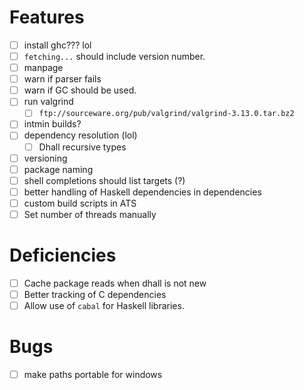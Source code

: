 # Features
- [ ] install ghc??? lol
- [ ] `fetching...` should include version number.
- [ ] manpage
- [ ] warn if parser fails
- [ ] warn if GC should be used.
- [ ] run valgrind
  - [ ] `ftp://sourceware.org/pub/valgrind/valgrind-3.13.0.tar.bz2`
- [ ] intmin builds?
- [ ] dependency resolution (lol)
  - [ ] Dhall recursive types
- [ ] versioning
- [ ] package naming
- [ ] shell completions should list targets (?)
- [ ] better handling of Haskell dependencies in dependencies
- [ ] custom build scripts in ATS
- [ ] Set number of threads manually
# Deficiencies
- [ ] Cache package reads when dhall is not new
- [ ] Better tracking of C dependencies
- [ ] Allow use of `cabal` for Haskell libraries.
# Bugs
- [ ] make paths portable for windows
